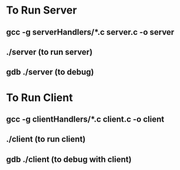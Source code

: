 # To Run Server
## gcc -g serverHandlers/*.c server.c -o server
## ./server     (to run server)
## gdb ./server (to debug)


# To Run Client
## gcc -g clientHandlers/*.c client.c -o client
## ./client     (to run client)
## gdb ./client (to debug with client)
